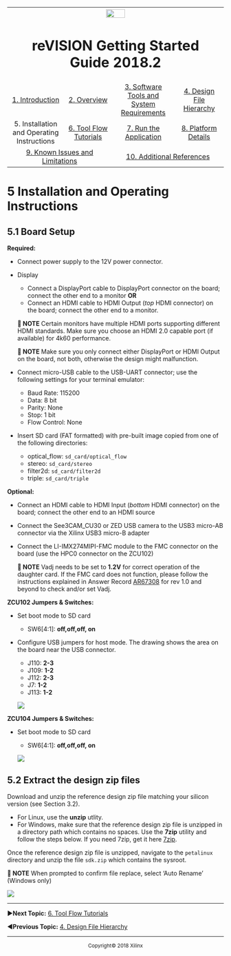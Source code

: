 <table style="width:100%">
  <tr>

<th width="100%" colspan="6"><img src="https://www.xilinx.com/content/dam/xilinx/imgs/press/media-kits/corporate/xilinx-logo.png" width="30%"/><h1>reVISION Getting Started Guide 2018.2</h1>
</th>

  </tr>
  <tr>
    <td width="17%" align="center"><a href="README.md">1. Introduction</a></td>
    <td width="16%" align="center"><a href="overview.md">2. Overview</a></td>
    <td width="17%" align="center"><a href="software-tools-system-requirements.md">3. Software Tools and System Requirements</a></td>
    <td width="17%" align="center"><a href="design-file-hierarchy.md">4. Design File Hierarchy</a></td>
</tr>
<tr>
    <td width="17%" align="center">5. Installation and Operating Instructions</td>
    <td width="16%" align="center"><a href="tool-flow-tutorials.md">6. Tool Flow Tutorials</a></td>
    <td width="17%" align="center"><a href="run-application.md">7. Run the Application</a></td>
    <td width="17%" align="center"><a href="platform-details.md">8. Platform Details</a></td>    
  </tr>
<tr>
    <td width="17%" align="center" colspan="2"><a href="known-issues-limitations.md">9. Known Issues and Limitations</a></td>
    <td width="16%" align="center" colspan="2"><a href="additional-references.md">10. Additional References</a></td>
</tr>
</table>

# 5 Installation and Operating Instructions 

## 5.1 Board Setup

**Required:**
* Connect power supply to the 12V power connector.
* Display
  * Connect a DisplayPort cable to DisplayPort connector on the board; connect the other end to a monitor **OR**
  * Connect an HDMI cable to HDMI Output (*top* HDMI connector) on the board; connect the other end to a monitor.

  **:pushpin: NOTE** Certain monitors have multiple HDMI ports supporting different HDMI standards. Make sure you choose an HDMI 2.0 capable port (if available) for 4k60 performance.
  
  **:pushpin: NOTE** Make sure you only connect either DisplayPort or HDMI Output on the board, not both, otherwise the design might malfunction.

* Connect micro-USB cable to the USB-UART connector; use the following settings for your terminal emulator:
  * Baud Rate: 115200
  * Data: 8 bit
  * Parity: None
  * Stop: 1 bit
  * Flow Control: None

* Insert SD card (FAT formatted) with pre-built image copied from one of the following directories:
  * optical_flow: `sd_card/optical_flow`
  * stereo: `sd_card/stereo`
  * filter2d: `sd_card/filter2d`
  * triple: `sd_card/triple`

**Optional:**
* Connect an HDMI cable to HDMI Input (*bottom* HDMI connector) on the board; connect the other end to an HDMI source
* Connect the See3CAM_CU30 or ZED USB camera to the USB3 micro-AB connector via the Xilinx USB3 micro-B adapter
* Connect the LI-IMX274MIPI-FMC module to the FMC connector on the board (use the HPC0 connector on the ZCU102)
  
  **:pushpin: NOTE** Vadj needs to be set to **1.2V** for correct operation of the daughter card. If the FMC card does not function, please follow the instructions explained in Answer Record [AR67308](https://www.xilinx.com/support/answers/67308.html) for rev 1.0 and beyond to check and/or set Vadj.

**ZCU102 Jumpers & Switches:**
* Set boot mode to SD card
  * SW6[4:1]: **off,off,off, on**
* Configure USB jumpers for host mode. The drawing shows the area on the board near the USB connector.
  * J110: **2-3**
  * J109: **1-2**
  * J112: **2-3**
  * J7: **1-2**
  * J113: **1-2**
  
  ![](./images/zcu102_rv_board_setup_2017.4.jpg)

**ZCU104 Jumpers & Switches:**
* Set boot mode to SD card
  * SW6[4:1]: **off,off,off, on**
  
  ![](./images/zcu104_board_setup_2017.4.jpg)

## 5.2 Extract the design zip files 

Download and unzip the reference design zip file matching your silicon version (see Section 3.2).
* For Linux, use the **unzip** utlity.
* For Windows, make sure that the reference design zip file is unzipped in a directory path which contains no spaces. Use the **7zip** utility and follow the steps below. If you need 7zip, get it here [7zip](http://www.7-zip.org/).

Once the reference design zip file is unzipped, navigate to the `petalinux` directory and unzip the file `sdk.zip` which contains the sysroot.

**:pushpin: NOTE** When prompted to confirm file replace, select ‘Auto Rename’ (Windows only)

  ![](./images/7zip-1.jpg)

<hr/>

:arrow_forward:**Next Topic:**  [6. Tool Flow Tutorials](tool-flow-tutorials.md)

:arrow_backward:**Previous Topic:**  [4. Design File Hierarchy](design-file-hierarchy.md)
<hr/>
<p align="center"><sup>Copyright&copy; 2018 Xilinx</sup></p>
